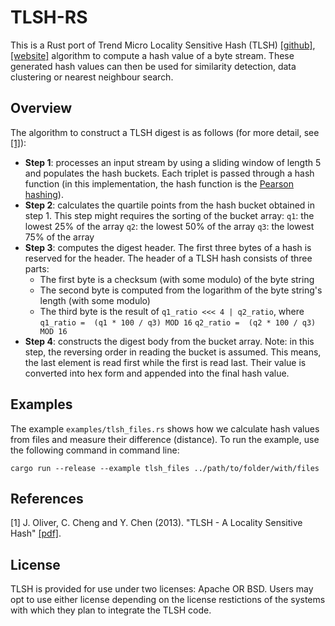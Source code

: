 # TLSH-RS

This is a Rust port of Trend Micro Locality Sensitive Hash (TLSH) [[github]](https://github.com/trendmicro/tlsh), [[website]](https://tlsh.org/) algorithm to compute a hash value of a byte stream. These generated hash values can then be used for similarity detection, data clustering or nearest neighbour search.

## Overview

The algorithm to construct a TLSH digest is as follows (for more detail, see [[1]](#1)):
- **Step 1**: processes an input stream by using a sliding window of length 5 and populates the hash buckets.
    Each triplet is passed through a hash function (in this implementation, the hash function is the  [Pearson hashing](https://en.wikipedia.org/wiki/Pearson_hashing)).
- **Step 2**: calculates the quartile points from the hash bucket obtained in step 1. This step might requires the sorting of the bucket array:
    ```q1```: the lowest 25% of the array
    ```q2```: the lowest 50% of the array
    ```q3```: the lowest 75% of the array
- **Step 3**: computes the digest header. The first three bytes of a hash is reserved for the header. The header of a TLSH hash consists of three parts:
    - The first byte is a checksum (with some modulo) of the byte string
    - The second byte is computed from the logarithm of the byte string's length (with some modulo)
    - The third byte is the result of ```q1_ratio <<< 4 | q2_ratio```, where
        ```q1_ratio =  (q1 * 100 / q3) MOD 16```
        ```q2_ratio =  (q2 * 100 / q3) MOD 16```
- **Step 4**: constructs the digest body from the bucket array. Note: in this step, the reversing order in reading the bucket is assumed. This means, the last element is read first while the first is read last. Their value is converted into hex form and appended into the final hash value.

## Examples
The example ```examples/tlsh_files.rs``` shows how we calculate hash values from files and measure their difference (distance). To run the example, use the following command in command line:
```
cargo run --release --example tlsh_files ../path/to/folder/with/files
```

## References
<a id="1">[1]</a> J. Oliver, C. Cheng and Y. Chen (2013). "TLSH - A Locality Sensitive Hash" [[pdf]](https://documents.trendmicro.com/assets/wp/wp-locality-sensitive-hash.pdf).

## License
TLSH is provided for use under two licenses: Apache OR BSD. Users may opt to use either license depending on the license restictions of the systems with which they plan to integrate the TLSH code. 
